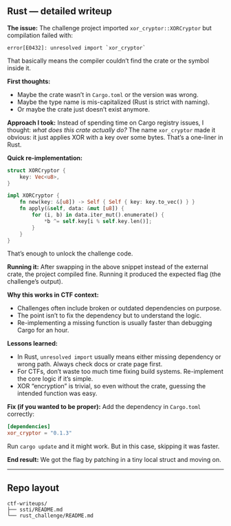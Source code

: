 
## Rust — detailed writeup

**The issue:** The challenge project imported `xor_cryptor::XORCryptor` but compilation failed with:

```
error[E0432]: unresolved import `xor_cryptor`
```

That basically means the compiler couldn’t find the crate or the symbol inside it.

**First thoughts:**

* Maybe the crate wasn’t in `Cargo.toml` or the version was wrong.
* Maybe the type name is mis-capitalized (Rust is strict with naming).
* Or maybe the crate just doesn’t exist anymore.

**Approach I took:** Instead of spending time on Cargo registry issues, I thought: *what does this crate actually do?* The name `xor_cryptor` made it obvious: it just applies XOR with a key over some bytes. That’s a one-liner in Rust.

**Quick re-implementation:**

```rust
struct XORCryptor {
    key: Vec<u8>,
}

impl XORCryptor {
    fn new(key: &[u8]) -> Self { Self { key: key.to_vec() } }
    fn apply(&self, data: &mut [u8]) {
        for (i, b) in data.iter_mut().enumerate() {
            *b ^= self.key[i % self.key.len()];
        }
    }
}
```

That’s enough to unlock the challenge code.

**Running it:** After swapping in the above snippet instead of the external crate, the project compiled fine. Running it produced the expected flag (the challenge’s output).

**Why this works in CTF context:**

* Challenges often include broken or outdated dependencies on purpose.
* The point isn’t to fix the dependency but to understand the logic.
* Re-implementing a missing function is usually faster than debugging Cargo for an hour.

**Lessons learned:**

* In Rust, `unresolved import` usually means either missing dependency or wrong path. Always check docs or crate page first.
* For CTFs, don’t waste too much time fixing build systems. Re-implement the core logic if it’s simple.
* XOR “encryption” is trivial, so even without the crate, guessing the intended function was easy.

**Fix (if you wanted to be proper):** Add the dependency in `Cargo.toml` correctly:

```toml
[dependencies]
xor_cryptor = "0.1.3"
```

Run `cargo update` and it might work. But in this case, skipping it was faster.

**End result:** We got the flag by patching in a tiny local struct and moving on.

---

## Repo layout

```
ctf-writeups/
├── ssti/README.md
└── rust_challenge/README.md
```
